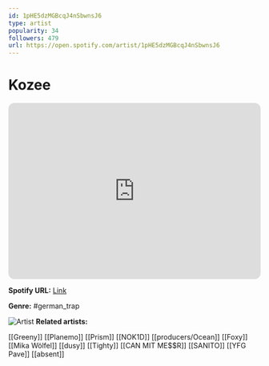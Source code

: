 ```yaml
---
id: 1pHE5dzMGBcqJ4nSbwnsJ6
type: artist
popularity: 34
followers: 479
url: https://open.spotify.com/artist/1pHE5dzMGBcqJ4nSbwnsJ6
---
```

# Kozee

<iframe style="border-radius:12px" src="https://open.spotify.com/embed/artist/1pHE5dzMGBcqJ4nSbwnsJ6" width="100%" height="352" frameBorder="0" allowfullscreen="" allow="autoplay; clipboard-write; encrypted-media; fullscreen; picture-in-picture" loading="lazy"></iframe>

**Spotify URL:** [Link](https://open.spotify.com/artist/1pHE5dzMGBcqJ4nSbwnsJ6)

**Genre:**  #german_trap

![Artist](https://i.scdn.co/image/ab6761610000e5eb0b99d5049f71986a2a470637)
**Related artists:**

[[Greeny]]
[[Planemo]]
[[Prism]]
[[NOK1D]]
[[producers/Ocean]]
[[Foxy]]
[[Mika Wölfel]]
[[dusy]]
[[Tighty]]
[[CAN MIT ME$$R]]
[[SANITO]]
[[YFG Pave]]
[[absent]]
